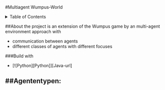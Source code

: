 #Multiagent Wumpus-World

<details>
  <summary>Table of Contents</summary>
  <ol>
    <li>
      <a href="#about-the-project">About The Project</a>
      <ul>
        <li><a href="#built-with">Built With</a></li>
      </ul>
    </li>
  </ol>
</details>

##About the project
is an extension of the Wumpus game by an multi-agent environment approach with
- communication between agents
- different classes of agents with different focuses

###Build with
* [![Python][Python]][Java-url]

##Agententypen:
-

